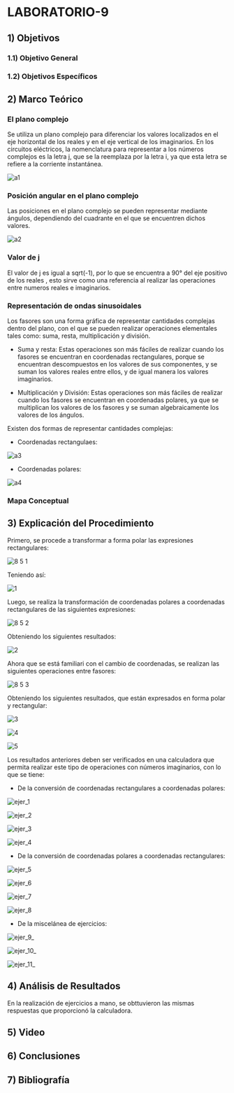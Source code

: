 # LABORATORIO-9

## 1) Objetivos

### 1.1) Objetivo General

### 1.2) Objetivos Específicos

## 2) Marco Teórico

### El plano complejo

Se utiliza un plano complejo para diferenciar los valores localizados en el eje horizontal de los reales y en el eje vertical de los imaginarios. En los circuitos eléctricos, la nomenclatura para representar a los números complejos es la letra j, que se la reemplaza por la letra i, ya que esta letra se refiere a la corriente instantánea. 

![a1](https://user-images.githubusercontent.com/99141342/155655880-0b1aa497-ab27-4f85-872f-616a8cbf6650.PNG)


### Posición angular en el plano complejo

Las posiciones en el plano complejo se pueden representar mediante ángulos, dependiendo del cuadrante en el que se encuentren dichos valores. 

![a2](https://user-images.githubusercontent.com/99141342/155655891-447d00b3-8cd0-4363-9ae6-4168ac8a37c6.PNG)


### Valor de j

El valor de j es igual a sqrt(-1), por lo que se encuentra a 90° del eje positivo de los reales , esto sirve como una referencia al realizar las operaciones entre numeros reales e imaginarios.

### Representación de ondas sinusoidales

Los fasores son una forma gráfica de representar cantidades complejas dentro del plano, con el que se pueden realizar operaciones elementales tales como: suma, resta, multiplicación y división.

- Suma y resta: Estas operaciones son más fáciles de realizar cuando los fasores se encuentran en coordenadas rectangulares, porque se encuentran descompuestos en los valores de sus componentes, y se suman los valores reales entre ellos, y de igual manera los valores imaginarios.

- Multiplicación y División: Estas operaciones son más fáciles de realizar cuando los fasores se encuentran en coordenadas polares, ya que se multiplican los valores de los fasores y se suman algebraicamente los valores de los ángulos.


Existen dos formas de  representar cantidades complejas:

- Coordenadas rectangulaes:

![a3](https://user-images.githubusercontent.com/99141342/155655903-8cefce40-6eb7-43f8-aa77-2095d347948b.PNG)

- Coordenadas polares:

![a4](https://user-images.githubusercontent.com/99141342/155655921-b9b39e13-4c01-43dd-8956-b2044f13c31c.PNG)



### Mapa Conceptual 



## 3) Explicación del Procedimiento

Primero, se procede a transformar a forma polar las expresiones rectangulares:

![8 5 1](https://user-images.githubusercontent.com/99141342/155643577-610984d3-72d8-401b-b7be-14a37302ccd9.PNG)

Teniendo así:

![1](https://user-images.githubusercontent.com/99141342/155643605-930adf54-38e5-4fa3-8f7c-ee9a9264679b.PNG)

Luego,  se realiza la transformación de coordenadas polares a coordenadas rectangulares de las siguientes expresiones:

![8 5 2](https://user-images.githubusercontent.com/99141342/155643745-aaee20ab-bcb2-4a2c-a6c8-cbf7443cfd8a.PNG)

Obteniendo los siguientes resultados:

![2](https://user-images.githubusercontent.com/99141342/155643794-63bf3647-ff7b-44a8-9661-62be7c53b30c.PNG)

Ahora que se está familiari con el cambio de coordenadas, se realizan las siguientes operaciones entre fasores:

![8 5 3](https://user-images.githubusercontent.com/99141342/155643941-686156e9-dbd3-4151-b8fe-0dca77c20e94.PNG)

Obteniendo los siguientes resultados, que están expresados en forma polar y rectangular:

![3](https://user-images.githubusercontent.com/99141342/155644002-0c2127ae-3339-451b-a8a8-bcfe03a4ada7.PNG)

![4](https://user-images.githubusercontent.com/99141342/155644010-b6cdd2b6-2d86-443f-98db-430e49354a44.PNG)

![5](https://user-images.githubusercontent.com/99141342/155644020-42bfcea2-0311-473f-ae2d-056c9cb8541f.PNG)

Los resultados anteriores deben ser verificados en una calculadora que permita realizar este tipo de operaciones con números imaginarios, con lo que se tiene:

- De la conversión de coordenadas rectangulares a coordenadas polares:

![ejer_1](https://user-images.githubusercontent.com/99141342/155649315-cff3c4d9-e4f5-4636-8871-2753ee417530.png)

![ejer_2](https://user-images.githubusercontent.com/99141342/155649321-b3515799-3f7d-4866-80f5-89cc258ffb46.png)

![ejer_3](https://user-images.githubusercontent.com/99141342/155649459-ee8a4ab3-5266-437f-8e10-af1fa15f3919.png)

![ejer_4](https://user-images.githubusercontent.com/99141342/155649462-c80f9816-f48c-42c7-ac47-a6a0b8f96673.png)

- De la conversión de coordenadas polares a coordenadas rectangulares:

![ejer_5](https://user-images.githubusercontent.com/99141342/155649577-142ac7d8-b692-4b21-b481-c3e78b63a785.png)

![ejer_6](https://user-images.githubusercontent.com/99141342/155649591-7c9717a6-f7d4-4614-9d2a-5994a7e97335.png)

![ejer_7](https://user-images.githubusercontent.com/99141342/155649599-8077542e-2426-4657-a9c8-6a5f62248917.png)

![ejer_8](https://user-images.githubusercontent.com/99141342/155649605-82c960f2-07c9-4a95-979a-6cba38e274dc.png)

- De la miscelánea de ejercicios:

![ejer_9_](https://user-images.githubusercontent.com/99141342/155649543-ac61ed27-45ab-46eb-bbb2-aaec9622b561.png)

![ejer_10_](https://user-images.githubusercontent.com/99141342/155649550-a1df4607-6535-4505-92dc-12632c2b13bd.png)

![ejer_11_](https://user-images.githubusercontent.com/99141342/155649559-89ac5404-b62c-4e30-b79f-480a45fc8bf9.png)


## 4) Análisis de Resultados

En la realización de ejercicios a mano, se obttuvieron las mismas respuestas que proporcionó la calculadora.

## 5) Video



## 6) Conclusiones



## 7) Bibliografía



